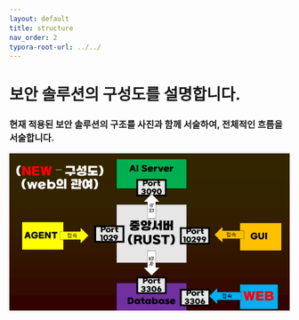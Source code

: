 ```yaml
---
layout: default
title: structure
nav_order: 2
typora-root-url: ../../
---
```


# 보안 솔루션의 구성도를 설명합니다.

### 현재 적용된 보안 솔루션의 구조를 사진과 함께 서술하여, 전체적인 흐름을 서술합니다.

![img](/img/struct_img.png)

